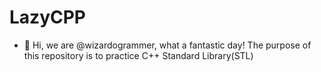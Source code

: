 # LazyCPP
- 👋 Hi, we are @wizardogrammer, what a fantastic day!
The purpose of this repository is to practice C++ Standard Library(STL)
